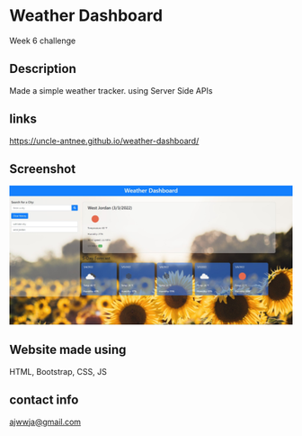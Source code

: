 # Weather Dashboard
Week 6 challenge

## Description
Made a simple weather tracker. using Server Side APIs

## links
https://uncle-antnee.github.io/weather-dashboard/

## Screenshot

<img src=./assets/image/weather.jpg/>

## Website made using
HTML, Bootstrap, CSS, JS

## contact info
ajwwja@gmail.com